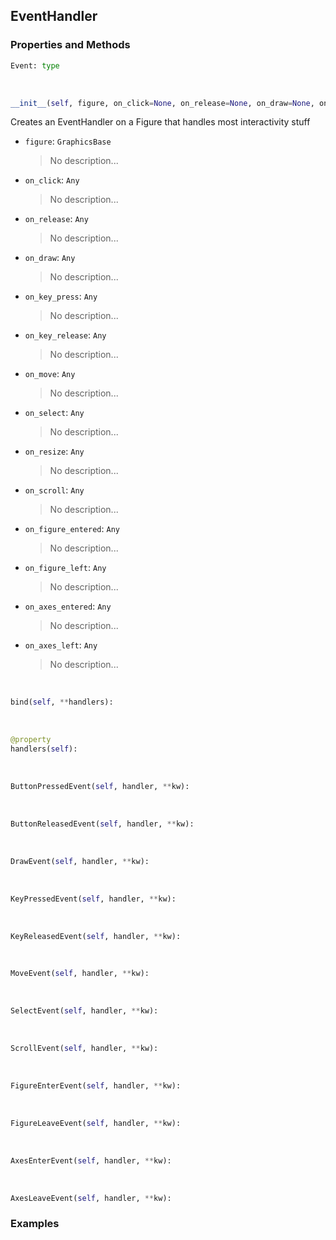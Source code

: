 ## <a id="McUtils.McUtils.Plots.Interactive.EventHandler">EventHandler</a>


### Properties and Methods
```python
Event: type
```
<a id="McUtils.McUtils.Plots.Interactive.EventHandler.__init__" class="docs-object-method">&nbsp;</a>
```python
__init__(self, figure, on_click=None, on_release=None, on_draw=None, on_key_press=None, on_key_release=None, on_move=None, on_select=None, on_resize=None, on_scroll=None, on_figure_entered=None, on_figure_left=None, on_axes_entered=None, on_axes_left=None): 
```
Creates an EventHandler on a Figure that handles most interactivity stuff
- `figure`: `GraphicsBase`
    >No description...
- `on_click`: `Any`
    >No description...
- `on_release`: `Any`
    >No description...
- `on_draw`: `Any`
    >No description...
- `on_key_press`: `Any`
    >No description...
- `on_key_release`: `Any`
    >No description...
- `on_move`: `Any`
    >No description...
- `on_select`: `Any`
    >No description...
- `on_resize`: `Any`
    >No description...
- `on_scroll`: `Any`
    >No description...
- `on_figure_entered`: `Any`
    >No description...
- `on_figure_left`: `Any`
    >No description...
- `on_axes_entered`: `Any`
    >No description...
- `on_axes_left`: `Any`
    >No description...

<a id="McUtils.McUtils.Plots.Interactive.EventHandler.bind" class="docs-object-method">&nbsp;</a>
```python
bind(self, **handlers): 
```

<a id="McUtils.McUtils.Plots.Interactive.EventHandler.handlers" class="docs-object-method">&nbsp;</a>
```python
@property
handlers(self): 
```

<a id="McUtils.McUtils.Plots.Interactive.EventHandler.ButtonPressedEvent" class="docs-object-method">&nbsp;</a>
```python
ButtonPressedEvent(self, handler, **kw): 
```

<a id="McUtils.McUtils.Plots.Interactive.EventHandler.ButtonReleasedEvent" class="docs-object-method">&nbsp;</a>
```python
ButtonReleasedEvent(self, handler, **kw): 
```

<a id="McUtils.McUtils.Plots.Interactive.EventHandler.DrawEvent" class="docs-object-method">&nbsp;</a>
```python
DrawEvent(self, handler, **kw): 
```

<a id="McUtils.McUtils.Plots.Interactive.EventHandler.KeyPressedEvent" class="docs-object-method">&nbsp;</a>
```python
KeyPressedEvent(self, handler, **kw): 
```

<a id="McUtils.McUtils.Plots.Interactive.EventHandler.KeyReleasedEvent" class="docs-object-method">&nbsp;</a>
```python
KeyReleasedEvent(self, handler, **kw): 
```

<a id="McUtils.McUtils.Plots.Interactive.EventHandler.MoveEvent" class="docs-object-method">&nbsp;</a>
```python
MoveEvent(self, handler, **kw): 
```

<a id="McUtils.McUtils.Plots.Interactive.EventHandler.SelectEvent" class="docs-object-method">&nbsp;</a>
```python
SelectEvent(self, handler, **kw): 
```

<a id="McUtils.McUtils.Plots.Interactive.EventHandler.ScrollEvent" class="docs-object-method">&nbsp;</a>
```python
ScrollEvent(self, handler, **kw): 
```

<a id="McUtils.McUtils.Plots.Interactive.EventHandler.FigureEnterEvent" class="docs-object-method">&nbsp;</a>
```python
FigureEnterEvent(self, handler, **kw): 
```

<a id="McUtils.McUtils.Plots.Interactive.EventHandler.FigureLeaveEvent" class="docs-object-method">&nbsp;</a>
```python
FigureLeaveEvent(self, handler, **kw): 
```

<a id="McUtils.McUtils.Plots.Interactive.EventHandler.AxesEnterEvent" class="docs-object-method">&nbsp;</a>
```python
AxesEnterEvent(self, handler, **kw): 
```

<a id="McUtils.McUtils.Plots.Interactive.EventHandler.AxesLeaveEvent" class="docs-object-method">&nbsp;</a>
```python
AxesLeaveEvent(self, handler, **kw): 
```

### Examples
